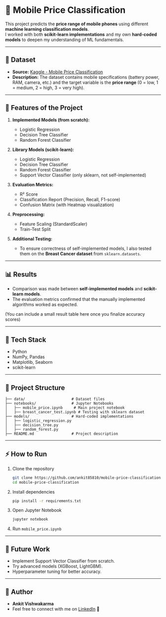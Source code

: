 # 📱 Mobile Price Classification  

This project predicts the **price range of mobile phones** using different **machine learning classification models**.  
I worked with both **scikit-learn implementations** and my own **hard-coded models** to deepen my understanding of ML fundamentals.  

---

## 📂 Dataset
- **Source:** [Kaggle - Mobile Price Classification](https://www.kaggle.com/datasets/iabhishekofficial/mobile-price-classification/data?select=train.csv)  
- **Description:** The dataset contains mobile specifications (battery power, RAM, camera, etc.) and the target variable is the **price range** (0 = low, 1 = medium, 2 = high, 3 = very high).  

---

## 🔑 Features of the Project
1. **Implemented Models (from scratch):**
   - Logistic Regression  
   - Decision Tree Classifier  
   - Random Forest Classifier  

2. **Library Models (scikit-learn):**
   - Logistic Regression  
   - Decision Tree Classifier  
   - Random Forest Classifier  
   - Support Vector Classifier (only sklearn, not self-implemented)  

3. **Evaluation Metrics:**
   - R² Score  
   - Classification Report (Precision, Recall, F1-score)  
   - Confusion Matrix (with Heatmap visualization)  

4. **Preprocessing:**
   - Feature Scaling (StandardScaler)  
   - Train-Test Split  

5. **Additional Testing:**
   - To ensure correctness of self-implemented models, I also tested them on the **Breast Cancer dataset** from `sklearn.datasets`.

---

## 📊 Results
- Comparison was made between **self-implemented models** and **scikit-learn models**.  
- The evaluation metrics confirmed that the manually implemented algorithms worked as expected.  

(You can include a small result table here once you finalize accuracy scores)

---

## 🚀 Tech Stack
- Python  
- NumPy, Pandas  
- Matplotlib, Seaborn  
- scikit-learn  

---

## 📌 Project Structure
```
├── data/                     # Dataset files
├── notebooks/                # Jupyter Notebooks
│   ├── mobile_price.ipynb     # Main project notebook
│   ├── breast_cancer_test.ipynb # Testing with sklearn dataset
├── models/                   # Hard-coded implementations
│   ├── logistic_regression.py
│   ├── decision_tree.py
│   ├── random_forest.py
├── README.md                 # Project description
```

---

## ⚡ How to Run
1. Clone the repository  
   ```bash
   git clone https://github.com/ankit85810/mobile-price-classification.git
   cd mobile-price-classification
   ```
2. Install dependencies  
   ```bash
   pip install -r requirements.txt
   ```
3. Open Jupyter Notebook  
   ```bash
   jupyter notebook
   ```
4. Run `mobile_price.ipynb`  

---

## 🔮 Future Work
- Implement Support Vector Classifier from scratch.  
- Try advanced models (XGBoost, LightGBM).  
- Hyperparameter tuning for better accuracy.  

---

## 📝 Author
- **Ankit Vishwakarma**  
- Feel free to connect with me on [LinkedIn](https://www.linkedin.com/in/ankit-vishwakarma-500a7b324/) 🚀  
